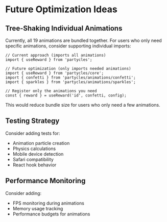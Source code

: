 # Future Optimization Ideas

## Tree-Shaking Individual Animations

Currently, all 19 animations are bundled together. For users who only need specific animations, consider supporting individual imports:

```tsx
// Current approach (imports all animations)
import { useReward } from 'partycles';

// Future optimization (only imports needed animations)
import { useReward } from 'partycles/core';
import { confetti } from 'partycles/animations/confetti';
import { sparkles } from 'partycles/animations/sparkles';

// Register only the animations you need
const { reward } = useReward('id', confetti, config);
```

This would reduce bundle size for users who only need a few animations.

## Testing Strategy

Consider adding tests for:
- Animation particle creation
- Physics calculations
- Mobile device detection
- Safari compatibility
- React hook behavior

## Performance Monitoring

Consider adding:
- FPS monitoring during animations
- Memory usage tracking
- Performance budgets for animations